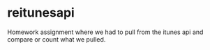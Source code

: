 # reitunesapi
Homework assignment where we had to pull from the itunes api and compare or count what we pulled.
